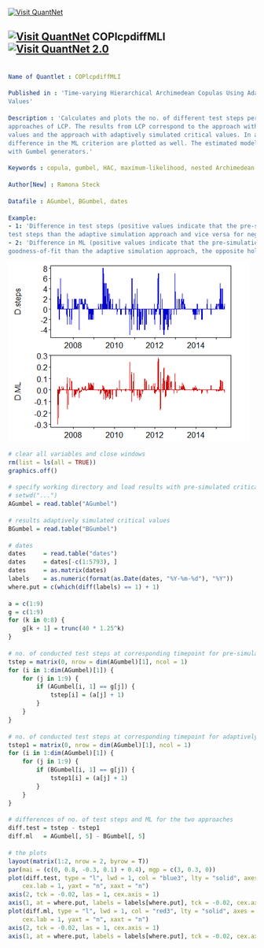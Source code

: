 
[<img src="https://github.com/QuantLet/Styleguide-and-Validation-procedure/blob/master/pictures/banner.png" alt="Visit QuantNet">](http://quantlet.de/index.php?p=info)

## [<img src="https://github.com/QuantLet/Styleguide-and-Validation-procedure/blob/master/pictures/qloqo.png" alt="Visit QuantNet">](http://quantlet.de/) **COPlcpdiffMLI** [<img src="https://github.com/QuantLet/Styleguide-and-Validation-procedure/blob/master/pictures/QN2.png" width="60" alt="Visit QuantNet 2.0">](http://quantlet.de/d3/ia)

```yaml

Name of Quantlet : COPlcpdiffMLI

Published in : 'Time-varying Hierarchical Archimedean Copulas Using Adaptively Simulated Critical
Values'

Description : 'Calculates and plots the no. of different test steps per time point for the two
approaches of LCP. The results from LCP correspond to the approach with pre-simulated critical
values and the approach with adaptively simulated critical values. In addition, the dynamics of the
difference in the ML criterion are plotted as well. The estimated model is a three-dimensional HAC
with Gumbel generators.'

Keywords : copula, gumbel, HAC, maximum-likelihood, nested Archimedean copula, plot

Author[New] : Ramona Steck

Datafile : AGumbel, BGumbel, dates

Example: 
- 1: 'Difference in test steps (positive values indicate that the pre-simulation approach used more
test steps than the adaptive simulation approach and vice versa for negative values)'
- 2: 'Difference in ML (positive values indicate that the pre-simulation approach shows a better
goodness-of-fit than the adaptive simulation approach, the opposite holds for negative values)'

```

![Picture1](COPlcpdiffMLI.png)


```r
# clear all variables and close windows
rm(list = ls(all = TRUE))
graphics.off()

# specify working directory and load results with pre-simulated critical values
# setwd("...")
AGumbel = read.table("AGumbel")

# results adaptively simulated critical values
BGumbel = read.table("BGumbel")

# dates
dates     = read.table("dates")
dates     = dates[-c(1:5793), ]
dates     = as.matrix(dates)
labels    = as.numeric(format(as.Date(dates, "%Y-%m-%d"), "%Y"))
where.put = c(which(diff(labels) == 1) + 1)

a = c(1:9)
g = c(1:9)
for (k in 0:8) {
    g[k + 1] = trunc(40 * 1.25^k)
}

# no. of conducted test steps at corresponding timepoint for pre-simulated critical values
tstep = matrix(0, nrow = dim(AGumbel)[1], ncol = 1)
for (i in 1:dim(AGumbel)[1]) {
    for (j in 1:9) {
        if (AGumbel[i, 1] == g[j]) {
            tstep[i] = (a[j] + 1)
        }
    }
}

# no. of conducted test steps at corresponding timepoint for adaptively simulated critical values
tstep1 = matrix(0, nrow = dim(AGumbel)[1], ncol = 1)
for (i in 1:dim(AGumbel)[1]) {
    for (j in 1:9) {
        if (BGumbel[i, 1] == g[j]) {
            tstep1[i] = (a[j] + 1)
        }
    }
}

# differences of no. of test steps and ML for the two approaches
diff.test = tstep - tstep1
diff.ml   = AGumbel[, 5] - BGumbel[, 5]

# the plots
layout(matrix(1:2, nrow = 2, byrow = T))
par(mai = (c(0, 0.8, -0.3, 0.1) + 0.4), mgp = c(3, 0.3, 0))
plot(diff.test, type = "l", lwd = 1, col = "blue3", lty = "solid", axes = F, frame = T, xlab = "", ylab = "D.steps", 
    cex.lab = 1, yaxt = "n", xaxt = "n")
axis(2, tck = -0.02, las = 1, cex.axis = 1)
axis(1, at = where.put, labels = labels[where.put], tck = -0.02, cex.axis = 1)
plot(diff.ml, type = "l", lwd = 1, col = "red3", lty = "solid", axes = F, frame = T, xlab = "", ylab = "D.ML", 
    cex.lab = 1, yaxt = "n", xaxt = "n")
axis(2, tck = -0.02, las = 1, cex.axis = 1)
axis(1, at = where.put, labels = labels[where.put], tck = -0.02, cex.axis = 1) 

```
